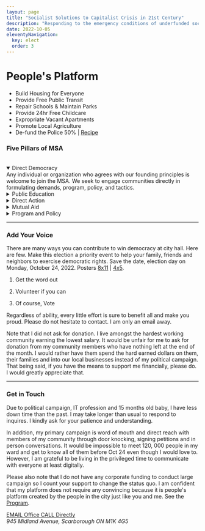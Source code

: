 ```yaml
---
layout: page
title: "Socialist Solutions to Capitalist Crisis in 21st Century"
description: "Responding to the emergency conditions of underfunded social security against uncivilized corporate interest"
date: 2022-10-05
eleventyNavigation:
  key: elect
  order: 3
---
```


# People's Platform

<section>

- Build Housing for Everyone
- Provide Free Public Transit
- Repair Schools & Maintain Parks
- Provide 24hr Free Childcare
- Expropriate Vacant Apartments
- Promote Local Agriculture
- De-fund the Police 50% | [Recipe](https://github.com/kiri-vadivelu/project-108/blob/main/src/assets/docs/peoples-platform.pdf)

</section>

### Five Pillars of MSA

<br>
<details open>
<summary>Direct Democracy</summary>
Any individual or organization who agrees with our founding principles is
welcome to join the MSA. We seek to engage communities directly in
formulating demands, program, policy, and tactics.
</details>
<details>
<summary>Public Education</summary>
The struggle to radically transform society requires widespread education on
the failures of capitalism, imperialism, and colonialism to meet human needs
and on the necessity for a government led by workers and oppressed people.
To this end, we commit to holding public forums and town hall meetings to
amplify the voices of organizers leading the struggle against oppression and
exploitation.
</details>
<details>
<summary>Direct Action</summary>
Transformation of society cannot be achieved solely through parliamentary
means. History shows that all significant advances in human liberation are
won through the mass mobilization of people. The MSA recognizes the blockade
of roads and infrastructure as an important form of democracy. Founding
members of the MSA regularly participate in and organize direct action to
advance our demands, and we do not plan to stop!
</details>
<details>
<summary>Mutual Aid</summary>
The pandemic highlighted once again the human tendency towards mutual
assistance. While the city repeatedly failed to keep its inhabitants safe,
and police brutalized the most vulnerable amongst us, we stepped up. We keep
us safe! The MSA will organize mutual aid, not because it cannot succeed in
meeting all unmet needs, but because we strive to elevate our ability to
keep our communities safe into political power.
</details>
<details>
<summary>Program and Policy</summary>
The transformable vision we advance for the people living in our city needs
to be made clear in program and policy. The crystallization of our general
demands into a concrete plan will show that socialism not only better meets
the needs of people but in many cases, will cost workers and oppressed
people less. What we need to do, to begin, is to get rid of the food
scalpers, housing profiteers, and parasitic oligarchs!
</details>

---

### Add Your Voice

There are many ways you can contribute to win democracy at city hall. Here
are few. Make this election a priority event to help your family, friends
and neighbors to exercise democratic rights. Save the date, election day on
Monday, October 24, 2022. Posters [8x11](https://github.com/kiri-vadivelu/project-108/blob/main/src/assets/docs/8x11.pdf) | [4x5](https://github.com/kiri-vadivelu/project-108/blob/main/src/assets/docs/4x5.pdf).

1. Get the word out

2. Volunteer if you can

3. Of course, Vote

Regardless of ability, every little effort is sure to benefit all and make
you proud. Please do not hesitate to contact. I am only an email away.

Note that I did not ask for donation. I live amongst the hardest working
community earning the lowest salary. It would be unfair for me to ask for
donation from my community members who have nothing left at the end of the month. I would rather have them spend the hard earned dollars on them, their families and into our local businesses instead of my political campaign. That being said, if you have the means to support me financially, please do. I would greatly appreciate that.

---

### Get in Touch

Due to political campaign, IT profession and 15 months old baby, I have less
down time than the past. I may take longer than usual to respond to
inquires. I kindly ask for your patience and understanding.

In addition, my primary campaign is word of mouth and direct reach with
members of my community through door knocking, signing petitions and in
person conversations. It would be impossible to meet 120, 000 people in my
ward and get to know all of them before Oct 24 even though I would love to.
However, I am grateful to be living in the privileged time to
communicate with everyone at least digitally.

Please also note that I do not have any corporate funding to conduct large
campaign so I count your support to change the status quo. I am confident
that my platform does not require any convincing because it is people's
platform created by the people in the city just like you and me. See the [Program](https://github.com/kiri-vadivelu/project-108/blob/main/src/assets/docs/peoples-platform.pdf).

<section>

<a href="mailto:office@kiri-vadivelu.ca?subject = Feedback&body = Message">
   EMAIL Office
</a>
<a href="tel:416-884-1879">CALL Directly</a>

<address>945 Midland Avenue, Scarborough ON M1K 4G5<address>

</section>
